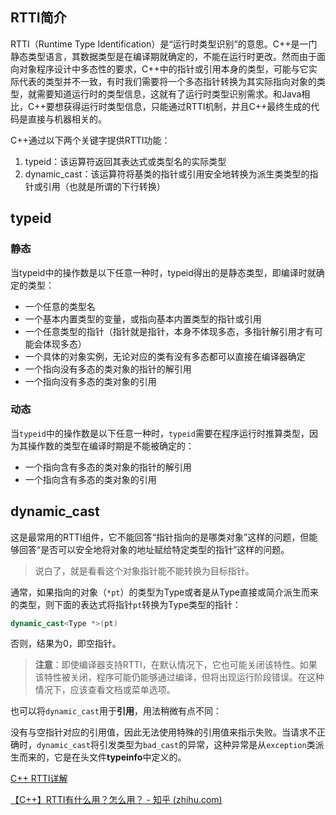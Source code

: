 ## RTTI简介

RTTI（Runtime Type Identification）是“运行时类型识别”的意思。C++是一门静态类型语言，其数据类型是在编译期就确定的，不能在运行时更改。然而由于面向对象程序设计中多态性的要求，C++中的指针或引用本身的类型，可能与它实际代表的类型并不一致，有时我们需要将一个多态指针转换为其实际指向对象的类型，就需要知道运行时的类型信息，这就有了运行时类型识别需求。和Java相比，C++要想获得运行时类型信息，只能通过RTTI机制，并且C++最终生成的代码是直接与机器相关的。


C++通过以下两个关键字提供RTTI功能：

1. typeid：该运算符返回其表达式或类型名的实际类型
2. dynamic_cast：该运算符将基类的指针或引用安全地转换为派生类类型的指针或引用（也就是所谓的下行转换）

## typeid

### 静态

当typeid中的操作数是以下任意一种时，typeid得出的是静态类型，即编译时就确定的类型：

- 一个任意的类型名
- 一个基本内置类型的变量，或指向基本内置类型的指针或引用
- 一个任意类型的指针（指针就是指针，本身不体现多态，多指针解引用才有可能会体现多态）
- 一个具体的对象实例，无论对应的类有没有多态都可以直接在编译器确定
- 一个指向没有多态的类对象的指针的解引用
- 一个指向没有多态的类对象的引用

### 动态

当`typeid`中的操作数是以下任意一种时，`typeid`需要在程序运行时推算类型，因为其操作数的类型在编译时期是不能被确定的：

- 一个指向含有多态的类对象的指针的解引用
- 一个指向含有多态的类对象的引用

## dynamic_cast

这是最常用的RTTI组件，它不能回答“指针指向的是哪类对象”这样的问题，但能够回答“是否可以安全地将对象的地址赋给特定类型的指针”这样的问题。

> 说白了，就是看看这个对象指针能不能转换为目标指针。

通常，如果指向的对象（`*pt`）的类型为Type或者是从Type直接或简介派生而来的类型，则下面的表达式将指针`pt`转换为Type类型的指针：

```cpp
dynamic_cast<Type *>(pt)
```

否则，结果为0，即空指针。

> **注意**：即使编译器支持RTTI，在默认情况下，它也可能关闭该特性。如果该特性被关闭，程序可能仍能够通过编译，但将出现运行阶段错误。在这种情况下，应该查看文档或菜单选项。

也可以将`dynamic_cast`用于**引用**，用法稍微有点不同：

没有与空指针对应的引用值，因此无法使用特殊的引用值来指示失败。当请求不正确时，`dynamic_cast`将引发类型为`bad_cast`的异常，这种异常是从`exception`类派生而来的，它是在头文件**typeinfo**中定义的。



[C++ RTTI详解](https://blog.csdn.net/weixin_43798887/article/details/118541570?ops_request_misc=%257B%2522request%255Fid%2522%253A%2522168485495316800184135470%2522%252C%2522scm%2522%253A%252220140713.130102334..%2522%257D&request_id=168485495316800184135470&biz_id=0&utm_medium=distribute.pc_search_result.none-task-blog-2~all~top_positive~default-1-118541570-null-null.142^v87^koosearch_v1,239^v2^insert_chatgpt&utm_term=rtti&spm=1018.2226.3001.4187)

[【C++】RTTI有什么用？怎么用？ - 知乎 (zhihu.com)](https://zhuanlan.zhihu.com/p/509453699)
